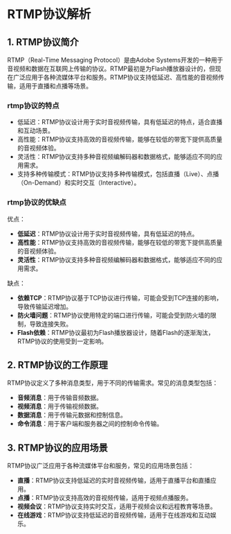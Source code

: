 ﻿# RTMP协议解析

## 1. RTMP协议简介

RTMP（Real-Time Messaging Protocol）是由Adobe Systems开发的一种用于音视频和数据在互联网上传输的协议。RTMP最初是为Flash播放器设计的，但现在广泛应用于各种流媒体平台和服务。RTMP协议支持低延迟、高性能的音视频传输，适用于直播和点播等场景。

### rtmp协议的特点
+ 低延迟：RTMP协议设计用于实时音视频传输，具有低延迟的特点，适合直播和互动场景。
+ 高性能：RTMP协议支持高效的音视频传输，能够在较低的带宽下提供高质量的音视频体验。
+ 灵活性：RTMP协议支持多种音视频编解码器和数据格式，能够适应不同的应用需求。
+ 支持多种传输模式：RTMP协议支持多种传输模式，包括直播（Live）、点播（On-Demand）和实时交互（Interactive）。

### rtmp协议的优缺点

优点：
- **低延迟**：RTMP协议设计用于实时音视频传输，具有低延迟的特点。
- **高性能**：RTMP协议支持高效的音视频传输，能够在较低的带宽下提供高质量的音视频体验。
- **灵活性**：RTMP协议支持多种音视频编解码器和数据格式，能够适应不同的应用需求。

缺点：
- **依赖TCP**：RTMP协议基于TCP协议进行传输，可能会受到TCP连接的影响，导致传输延迟增加。
- **防火墙问题**：RTMP协议使用特定的端口进行传输，可能会受到防火墙的限制，导致连接失败。
- **Flash依赖**：RTMP协议最初为Flash播放器设计，随着Flash的逐渐淘汰，RTMP协议的使用受到一定影响。

## 2. RTMP协议的工作原理

RTMP协议定义了多种消息类型，用于不同的传输需求。常见的消息类型包括：

- **音频消息**：用于传输音频数据。
- **视频消息**：用于传输视频数据。
- **数据消息**：用于传输元数据和控制信息。
- **命令消息**：用于客户端和服务器之间的控制命令传输。

## 3. RTMP协议的应用场景

RTMP协议广泛应用于各种流媒体平台和服务，常见的应用场景包括：

- **直播**：RTMP协议支持低延迟的实时音视频传输，适用于直播平台和直播应用。
- **点播**：RTMP协议支持高效的音视频传输，适用于视频点播服务。
- **视频会议**：RTMP协议支持实时交互，适用于视频会议和远程教育等场景。
- **在线游戏**：RTMP协议支持低延迟的音视频传输，适用于在线游戏和互动娱乐。